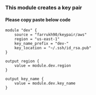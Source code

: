 ### This module creates a key pair

#### Please copy paste below code 
```
module "dev" {
    source = "farrukh90/keypair/aws"
    region = "us-east-1"
    key_name_prefix = "dev-"
    key_location = "~/.ssh/id_rsa.pub"
}

output region {
    value = module.dev.region
}

output key_name {
    value = module.dev.key_name
}
```